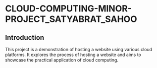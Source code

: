 # CLOUD-COMPUTING-MINOR-PROJECT_SATYABRAT_SAHOO
## Introduction
This project is a demonstration of hosting a website using various cloud platforms. It explores the process of hosting a website and aims to showcase the practical application of cloud computing.
